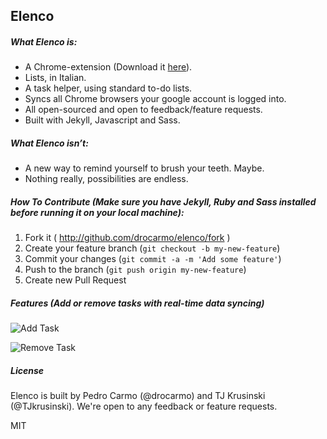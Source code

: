 ## Elenco

##### What Elenco is:
- A Chrome-extension (Download it [here](https://chrome.google.com/webstore/detail/elenco/phbjhmbdcecahmckhhbdabmnhmjcpjab)).
- Lists, in Italian.
- A task helper, using standard to-do lists.
- Syncs all Chrome browsers your google account is logged into.
- All open-sourced and open to feedback/feature requests.
- Built with Jekyll, Javascript and Sass.

##### What Elenco isn’t:
- A new way to remind yourself to brush your teeth. Maybe.
- Nothing really, possibilities are endless.

##### How To Contribute (Make sure you have Jekyll, Ruby and Sass installed before running it on your local machine):
1. Fork it ( http://github.com/drocarmo/elenco/fork )
2. Create your feature branch (`git checkout -b my-new-feature`)
3. Commit your changes (`git commit -a -m 'Add some feature'`)
4. Push to the branch (`git push origin my-new-feature`)
5. Create new Pull Request

##### Features (Add or remove tasks with real-time data syncing)

![Add Task](http://i.imgur.com/cUVc8zN.gif)

![Remove Task](http://i.imgur.com/LN8OpVr.gif)

##### License

Elenco is built by Pedro Carmo (@drocarmo) and TJ Krusinski (@TJkrusinski). We're open to any feedback or feature requests.

>>>>>>>

MIT
